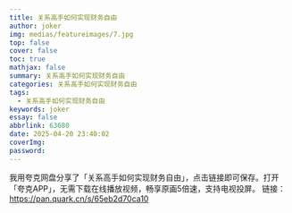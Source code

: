 ```yaml
---
title: 关系高手如何实现财务自由
author: joker
img: medias/featureimages/7.jpg
top: false
cover: false
toc: true
mathjax: false
summary: 关系高手如何实现财务自由
categories: 关系高手如何实现财务自由
tags:
  - 关系高手如何实现财务自由
keywords: joker
essay: false
abbrlink: 63680
date: 2025-04-20 23:40:02
coverImg:
password:
---
```


我用夸克网盘分享了「关系高手如何实现财务自由」，点击链接即可保存。打开「夸克APP」，无需下载在线播放视频，畅享原画5倍速，支持电视投屏。
链接：https://pan.quark.cn/s/65eb2d70ca10
